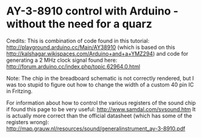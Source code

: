 AY-3-8910 control with Arduino - without the need for a quarz
=============================================================

Credits:
This is combination of code found in this tutorial: 
http://playground.arduino.cc/Main/AY38910
(which is based on this http://kalshagar.wikispaces.com/Arduino+and+a+YMZ294)
and code for generating a 2 MHz clock signal found here:
http://forum.arduino.cc/index.php/topic,62964.0.html

Note: The chip in the breadboard schematic is not correctly rendered, but
I was too stupid to figure out how to change the width of a custom 
40 pin IC in Fritzing.


For information about how to control the various registers of the sound chip
if found this page to be very useful: http://www.samdal.com/svsound.htm
It is actually more correct than the official datasheet (which has some of 
the registers wrong): http://map.grauw.nl/resources/sound/generalinstrument_ay-3-8910.pdf